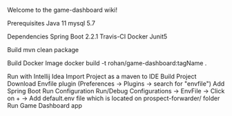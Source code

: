 Welcome to the game-dashboard wiki!

Prerequisites
    Java 11
    mysql 5.7


Dependencies
    Spring Boot 2.2.1
    Travis-CI
    Docker
    Junit5

Build
mvn clean package

Build Docker Image
docker build -t rohan/game-dashboard:tagName .

Run with Intellij Idea
    Import Project as a maven to IDE
    Build Project
    Download Envfile plugin (Preferences -> Plugins -> search for "envfile")
    Add Spring Boot Run Configuration
    Run/Debug Configurations -> EnvFile -> Click on + -> Add default.env file which is located on prospect-forwarder/ folder
    Run Game Dashboard app




